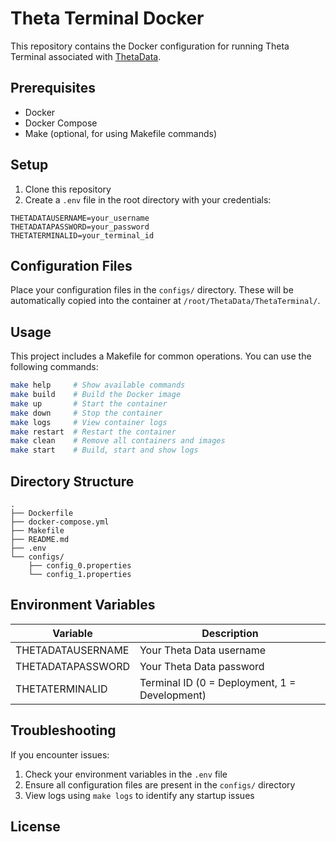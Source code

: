 # Theta Terminal Docker

This repository contains the Docker configuration for running Theta Terminal associated with [ThetaData](https://thetadata.com/).

## Prerequisites

- Docker
- Docker Compose
- Make (optional, for using Makefile commands)

## Setup

1. Clone this repository
2. Create a `.env` file in the root directory with your credentials:
```env
THETADATAUSERNAME=your_username
THETADATAPASSWORD=your_password
THETATERMINALID=your_terminal_id
```

## Configuration Files

Place your configuration files in the `configs/` directory. These will be automatically copied into the container at `/root/ThetaData/ThetaTerminal/`.

## Usage

This project includes a Makefile for common operations. You can use the following commands:

```bash
make help     # Show available commands
make build    # Build the Docker image
make up       # Start the container
make down     # Stop the container
make logs     # View container logs
make restart  # Restart the container
make clean    # Remove all containers and images
make start    # Build, start and show logs
```

## Directory Structure

```
.
├── Dockerfile
├── docker-compose.yml
├── Makefile
├── README.md
├── .env
└── configs/
    ├── config_0.properties
    └── config_1.properties
```

## Environment Variables

| Variable | Description |
|----------|-------------|
| THETADATAUSERNAME | Your Theta Data username |
| THETADATAPASSWORD | Your Theta Data password |
| THETATERMINALID | Terminal ID (0 = Deployment, 1 = Development) |

## Troubleshooting

If you encounter issues:
1. Check your environment variables in the `.env` file
2. Ensure all configuration files are present in the `configs/` directory
3. View logs using `make logs` to identify any startup issues

## License